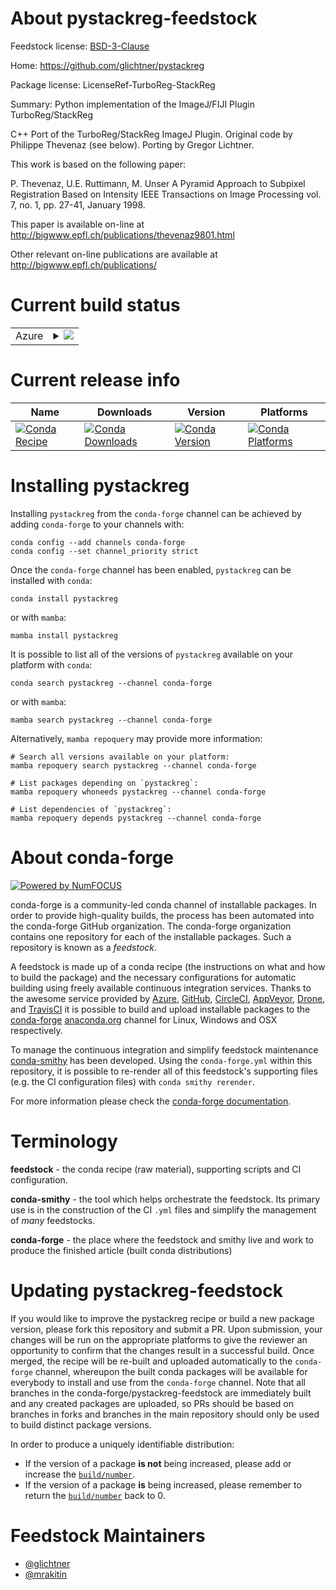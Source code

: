 About pystackreg-feedstock
==========================

Feedstock license: [BSD-3-Clause](https://github.com/conda-forge/pystackreg-feedstock/blob/main/LICENSE.txt)

Home: https://github.com/glichtner/pystackreg

Package license: LicenseRef-TurboReg-StackReg

Summary: Python implementation of the ImageJ/FIJI Plugin TurboReg/StackReg

C++ Port of the TurboReg/StackReg ImageJ Plugin.
Original code by Philippe Thevenaz (see below).
Porting by Gregor Lichtner.

This work is based on the following paper:

P. Thevenaz, U.E. Ruttimann, M. Unser
A Pyramid Approach to Subpixel Registration Based on Intensity
IEEE Transactions on Image Processing
vol. 7, no. 1, pp. 27-41, January 1998.

This paper is available on-line at
http://bigwww.epfl.ch/publications/thevenaz9801.html

Other relevant on-line publications are available at
http://bigwww.epfl.ch/publications/


Current build status
====================


<table>
    
  <tr>
    <td>Azure</td>
    <td>
      <details>
        <summary>
          <a href="https://dev.azure.com/conda-forge/feedstock-builds/_build/latest?definitionId=10454&branchName=main">
            <img src="https://dev.azure.com/conda-forge/feedstock-builds/_apis/build/status/pystackreg-feedstock?branchName=main">
          </a>
        </summary>
        <table>
          <thead><tr><th>Variant</th><th>Status</th></tr></thead>
          <tbody><tr>
              <td>linux_64_numpy1.22python3.10.____cpython</td>
              <td>
                <a href="https://dev.azure.com/conda-forge/feedstock-builds/_build/latest?definitionId=10454&branchName=main">
                  <img src="https://dev.azure.com/conda-forge/feedstock-builds/_apis/build/status/pystackreg-feedstock?branchName=main&jobName=linux&configuration=linux%20linux_64_numpy1.22python3.10.____cpython" alt="variant">
                </a>
              </td>
            </tr><tr>
              <td>linux_64_numpy1.22python3.9.____cpython</td>
              <td>
                <a href="https://dev.azure.com/conda-forge/feedstock-builds/_build/latest?definitionId=10454&branchName=main">
                  <img src="https://dev.azure.com/conda-forge/feedstock-builds/_apis/build/status/pystackreg-feedstock?branchName=main&jobName=linux&configuration=linux%20linux_64_numpy1.22python3.9.____cpython" alt="variant">
                </a>
              </td>
            </tr><tr>
              <td>linux_64_numpy1.23python3.11.____cpython</td>
              <td>
                <a href="https://dev.azure.com/conda-forge/feedstock-builds/_build/latest?definitionId=10454&branchName=main">
                  <img src="https://dev.azure.com/conda-forge/feedstock-builds/_apis/build/status/pystackreg-feedstock?branchName=main&jobName=linux&configuration=linux%20linux_64_numpy1.23python3.11.____cpython" alt="variant">
                </a>
              </td>
            </tr><tr>
              <td>linux_64_numpy1.26python3.12.____cpython</td>
              <td>
                <a href="https://dev.azure.com/conda-forge/feedstock-builds/_build/latest?definitionId=10454&branchName=main">
                  <img src="https://dev.azure.com/conda-forge/feedstock-builds/_apis/build/status/pystackreg-feedstock?branchName=main&jobName=linux&configuration=linux%20linux_64_numpy1.26python3.12.____cpython" alt="variant">
                </a>
              </td>
            </tr><tr>
              <td>linux_aarch64_numpy1.22python3.10.____cpython</td>
              <td>
                <a href="https://dev.azure.com/conda-forge/feedstock-builds/_build/latest?definitionId=10454&branchName=main">
                  <img src="https://dev.azure.com/conda-forge/feedstock-builds/_apis/build/status/pystackreg-feedstock?branchName=main&jobName=linux&configuration=linux%20linux_aarch64_numpy1.22python3.10.____cpython" alt="variant">
                </a>
              </td>
            </tr><tr>
              <td>linux_aarch64_numpy1.22python3.9.____cpython</td>
              <td>
                <a href="https://dev.azure.com/conda-forge/feedstock-builds/_build/latest?definitionId=10454&branchName=main">
                  <img src="https://dev.azure.com/conda-forge/feedstock-builds/_apis/build/status/pystackreg-feedstock?branchName=main&jobName=linux&configuration=linux%20linux_aarch64_numpy1.22python3.9.____cpython" alt="variant">
                </a>
              </td>
            </tr><tr>
              <td>linux_aarch64_numpy1.23python3.11.____cpython</td>
              <td>
                <a href="https://dev.azure.com/conda-forge/feedstock-builds/_build/latest?definitionId=10454&branchName=main">
                  <img src="https://dev.azure.com/conda-forge/feedstock-builds/_apis/build/status/pystackreg-feedstock?branchName=main&jobName=linux&configuration=linux%20linux_aarch64_numpy1.23python3.11.____cpython" alt="variant">
                </a>
              </td>
            </tr><tr>
              <td>linux_aarch64_numpy1.26python3.12.____cpython</td>
              <td>
                <a href="https://dev.azure.com/conda-forge/feedstock-builds/_build/latest?definitionId=10454&branchName=main">
                  <img src="https://dev.azure.com/conda-forge/feedstock-builds/_apis/build/status/pystackreg-feedstock?branchName=main&jobName=linux&configuration=linux%20linux_aarch64_numpy1.26python3.12.____cpython" alt="variant">
                </a>
              </td>
            </tr><tr>
              <td>linux_ppc64le_numpy1.22python3.10.____cpython</td>
              <td>
                <a href="https://dev.azure.com/conda-forge/feedstock-builds/_build/latest?definitionId=10454&branchName=main">
                  <img src="https://dev.azure.com/conda-forge/feedstock-builds/_apis/build/status/pystackreg-feedstock?branchName=main&jobName=linux&configuration=linux%20linux_ppc64le_numpy1.22python3.10.____cpython" alt="variant">
                </a>
              </td>
            </tr><tr>
              <td>linux_ppc64le_numpy1.22python3.9.____cpython</td>
              <td>
                <a href="https://dev.azure.com/conda-forge/feedstock-builds/_build/latest?definitionId=10454&branchName=main">
                  <img src="https://dev.azure.com/conda-forge/feedstock-builds/_apis/build/status/pystackreg-feedstock?branchName=main&jobName=linux&configuration=linux%20linux_ppc64le_numpy1.22python3.9.____cpython" alt="variant">
                </a>
              </td>
            </tr><tr>
              <td>linux_ppc64le_numpy1.23python3.11.____cpython</td>
              <td>
                <a href="https://dev.azure.com/conda-forge/feedstock-builds/_build/latest?definitionId=10454&branchName=main">
                  <img src="https://dev.azure.com/conda-forge/feedstock-builds/_apis/build/status/pystackreg-feedstock?branchName=main&jobName=linux&configuration=linux%20linux_ppc64le_numpy1.23python3.11.____cpython" alt="variant">
                </a>
              </td>
            </tr><tr>
              <td>linux_ppc64le_numpy1.26python3.12.____cpython</td>
              <td>
                <a href="https://dev.azure.com/conda-forge/feedstock-builds/_build/latest?definitionId=10454&branchName=main">
                  <img src="https://dev.azure.com/conda-forge/feedstock-builds/_apis/build/status/pystackreg-feedstock?branchName=main&jobName=linux&configuration=linux%20linux_ppc64le_numpy1.26python3.12.____cpython" alt="variant">
                </a>
              </td>
            </tr><tr>
              <td>osx_64_numpy1.22python3.10.____cpython</td>
              <td>
                <a href="https://dev.azure.com/conda-forge/feedstock-builds/_build/latest?definitionId=10454&branchName=main">
                  <img src="https://dev.azure.com/conda-forge/feedstock-builds/_apis/build/status/pystackreg-feedstock?branchName=main&jobName=osx&configuration=osx%20osx_64_numpy1.22python3.10.____cpython" alt="variant">
                </a>
              </td>
            </tr><tr>
              <td>osx_64_numpy1.22python3.9.____cpython</td>
              <td>
                <a href="https://dev.azure.com/conda-forge/feedstock-builds/_build/latest?definitionId=10454&branchName=main">
                  <img src="https://dev.azure.com/conda-forge/feedstock-builds/_apis/build/status/pystackreg-feedstock?branchName=main&jobName=osx&configuration=osx%20osx_64_numpy1.22python3.9.____cpython" alt="variant">
                </a>
              </td>
            </tr><tr>
              <td>osx_64_numpy1.23python3.11.____cpython</td>
              <td>
                <a href="https://dev.azure.com/conda-forge/feedstock-builds/_build/latest?definitionId=10454&branchName=main">
                  <img src="https://dev.azure.com/conda-forge/feedstock-builds/_apis/build/status/pystackreg-feedstock?branchName=main&jobName=osx&configuration=osx%20osx_64_numpy1.23python3.11.____cpython" alt="variant">
                </a>
              </td>
            </tr><tr>
              <td>osx_64_numpy1.26python3.12.____cpython</td>
              <td>
                <a href="https://dev.azure.com/conda-forge/feedstock-builds/_build/latest?definitionId=10454&branchName=main">
                  <img src="https://dev.azure.com/conda-forge/feedstock-builds/_apis/build/status/pystackreg-feedstock?branchName=main&jobName=osx&configuration=osx%20osx_64_numpy1.26python3.12.____cpython" alt="variant">
                </a>
              </td>
            </tr><tr>
              <td>osx_arm64_numpy1.22python3.10.____cpython</td>
              <td>
                <a href="https://dev.azure.com/conda-forge/feedstock-builds/_build/latest?definitionId=10454&branchName=main">
                  <img src="https://dev.azure.com/conda-forge/feedstock-builds/_apis/build/status/pystackreg-feedstock?branchName=main&jobName=osx&configuration=osx%20osx_arm64_numpy1.22python3.10.____cpython" alt="variant">
                </a>
              </td>
            </tr><tr>
              <td>osx_arm64_numpy1.22python3.9.____cpython</td>
              <td>
                <a href="https://dev.azure.com/conda-forge/feedstock-builds/_build/latest?definitionId=10454&branchName=main">
                  <img src="https://dev.azure.com/conda-forge/feedstock-builds/_apis/build/status/pystackreg-feedstock?branchName=main&jobName=osx&configuration=osx%20osx_arm64_numpy1.22python3.9.____cpython" alt="variant">
                </a>
              </td>
            </tr><tr>
              <td>osx_arm64_numpy1.23python3.11.____cpython</td>
              <td>
                <a href="https://dev.azure.com/conda-forge/feedstock-builds/_build/latest?definitionId=10454&branchName=main">
                  <img src="https://dev.azure.com/conda-forge/feedstock-builds/_apis/build/status/pystackreg-feedstock?branchName=main&jobName=osx&configuration=osx%20osx_arm64_numpy1.23python3.11.____cpython" alt="variant">
                </a>
              </td>
            </tr><tr>
              <td>osx_arm64_numpy1.26python3.12.____cpython</td>
              <td>
                <a href="https://dev.azure.com/conda-forge/feedstock-builds/_build/latest?definitionId=10454&branchName=main">
                  <img src="https://dev.azure.com/conda-forge/feedstock-builds/_apis/build/status/pystackreg-feedstock?branchName=main&jobName=osx&configuration=osx%20osx_arm64_numpy1.26python3.12.____cpython" alt="variant">
                </a>
              </td>
            </tr><tr>
              <td>win_64_numpy1.22python3.10.____cpython</td>
              <td>
                <a href="https://dev.azure.com/conda-forge/feedstock-builds/_build/latest?definitionId=10454&branchName=main">
                  <img src="https://dev.azure.com/conda-forge/feedstock-builds/_apis/build/status/pystackreg-feedstock?branchName=main&jobName=win&configuration=win%20win_64_numpy1.22python3.10.____cpython" alt="variant">
                </a>
              </td>
            </tr><tr>
              <td>win_64_numpy1.22python3.9.____cpython</td>
              <td>
                <a href="https://dev.azure.com/conda-forge/feedstock-builds/_build/latest?definitionId=10454&branchName=main">
                  <img src="https://dev.azure.com/conda-forge/feedstock-builds/_apis/build/status/pystackreg-feedstock?branchName=main&jobName=win&configuration=win%20win_64_numpy1.22python3.9.____cpython" alt="variant">
                </a>
              </td>
            </tr><tr>
              <td>win_64_numpy1.23python3.11.____cpython</td>
              <td>
                <a href="https://dev.azure.com/conda-forge/feedstock-builds/_build/latest?definitionId=10454&branchName=main">
                  <img src="https://dev.azure.com/conda-forge/feedstock-builds/_apis/build/status/pystackreg-feedstock?branchName=main&jobName=win&configuration=win%20win_64_numpy1.23python3.11.____cpython" alt="variant">
                </a>
              </td>
            </tr><tr>
              <td>win_64_numpy1.26python3.12.____cpython</td>
              <td>
                <a href="https://dev.azure.com/conda-forge/feedstock-builds/_build/latest?definitionId=10454&branchName=main">
                  <img src="https://dev.azure.com/conda-forge/feedstock-builds/_apis/build/status/pystackreg-feedstock?branchName=main&jobName=win&configuration=win%20win_64_numpy1.26python3.12.____cpython" alt="variant">
                </a>
              </td>
            </tr>
          </tbody>
        </table>
      </details>
    </td>
  </tr>
</table>

Current release info
====================

| Name | Downloads | Version | Platforms |
| --- | --- | --- | --- |
| [![Conda Recipe](https://img.shields.io/badge/recipe-pystackreg-green.svg)](https://anaconda.org/conda-forge/pystackreg) | [![Conda Downloads](https://img.shields.io/conda/dn/conda-forge/pystackreg.svg)](https://anaconda.org/conda-forge/pystackreg) | [![Conda Version](https://img.shields.io/conda/vn/conda-forge/pystackreg.svg)](https://anaconda.org/conda-forge/pystackreg) | [![Conda Platforms](https://img.shields.io/conda/pn/conda-forge/pystackreg.svg)](https://anaconda.org/conda-forge/pystackreg) |

Installing pystackreg
=====================

Installing `pystackreg` from the `conda-forge` channel can be achieved by adding `conda-forge` to your channels with:

```
conda config --add channels conda-forge
conda config --set channel_priority strict
```

Once the `conda-forge` channel has been enabled, `pystackreg` can be installed with `conda`:

```
conda install pystackreg
```

or with `mamba`:

```
mamba install pystackreg
```

It is possible to list all of the versions of `pystackreg` available on your platform with `conda`:

```
conda search pystackreg --channel conda-forge
```

or with `mamba`:

```
mamba search pystackreg --channel conda-forge
```

Alternatively, `mamba repoquery` may provide more information:

```
# Search all versions available on your platform:
mamba repoquery search pystackreg --channel conda-forge

# List packages depending on `pystackreg`:
mamba repoquery whoneeds pystackreg --channel conda-forge

# List dependencies of `pystackreg`:
mamba repoquery depends pystackreg --channel conda-forge
```


About conda-forge
=================

[![Powered by
NumFOCUS](https://img.shields.io/badge/powered%20by-NumFOCUS-orange.svg?style=flat&colorA=E1523D&colorB=007D8A)](https://numfocus.org)

conda-forge is a community-led conda channel of installable packages.
In order to provide high-quality builds, the process has been automated into the
conda-forge GitHub organization. The conda-forge organization contains one repository
for each of the installable packages. Such a repository is known as a *feedstock*.

A feedstock is made up of a conda recipe (the instructions on what and how to build
the package) and the necessary configurations for automatic building using freely
available continuous integration services. Thanks to the awesome service provided by
[Azure](https://azure.microsoft.com/en-us/services/devops/), [GitHub](https://github.com/),
[CircleCI](https://circleci.com/), [AppVeyor](https://www.appveyor.com/),
[Drone](https://cloud.drone.io/welcome), and [TravisCI](https://travis-ci.com/)
it is possible to build and upload installable packages to the
[conda-forge](https://anaconda.org/conda-forge) [anaconda.org](https://anaconda.org/)
channel for Linux, Windows and OSX respectively.

To manage the continuous integration and simplify feedstock maintenance
[conda-smithy](https://github.com/conda-forge/conda-smithy) has been developed.
Using the ``conda-forge.yml`` within this repository, it is possible to re-render all of
this feedstock's supporting files (e.g. the CI configuration files) with ``conda smithy rerender``.

For more information please check the [conda-forge documentation](https://conda-forge.org/docs/).

Terminology
===========

**feedstock** - the conda recipe (raw material), supporting scripts and CI configuration.

**conda-smithy** - the tool which helps orchestrate the feedstock.
                   Its primary use is in the construction of the CI ``.yml`` files
                   and simplify the management of *many* feedstocks.

**conda-forge** - the place where the feedstock and smithy live and work to
                  produce the finished article (built conda distributions)


Updating pystackreg-feedstock
=============================

If you would like to improve the pystackreg recipe or build a new
package version, please fork this repository and submit a PR. Upon submission,
your changes will be run on the appropriate platforms to give the reviewer an
opportunity to confirm that the changes result in a successful build. Once
merged, the recipe will be re-built and uploaded automatically to the
`conda-forge` channel, whereupon the built conda packages will be available for
everybody to install and use from the `conda-forge` channel.
Note that all branches in the conda-forge/pystackreg-feedstock are
immediately built and any created packages are uploaded, so PRs should be based
on branches in forks and branches in the main repository should only be used to
build distinct package versions.

In order to produce a uniquely identifiable distribution:
 * If the version of a package **is not** being increased, please add or increase
   the [``build/number``](https://docs.conda.io/projects/conda-build/en/latest/resources/define-metadata.html#build-number-and-string).
 * If the version of a package **is** being increased, please remember to return
   the [``build/number``](https://docs.conda.io/projects/conda-build/en/latest/resources/define-metadata.html#build-number-and-string)
   back to 0.

Feedstock Maintainers
=====================

* [@glichtner](https://github.com/glichtner/)
* [@mrakitin](https://github.com/mrakitin/)

